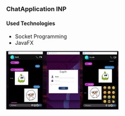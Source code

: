 <h3>ChatApplication INP</h3>
<h4>Used Technologies</h4>
<ul>
  <li>Socket Programming</li>
   <li>JavaFX</li>
</ul>

<img src="https://github.com/Savindi20/ChatApplication_NP/blob/master/Capture.PNG" style="display: inline-block; margin: 0 auto; max-width: 300px">

